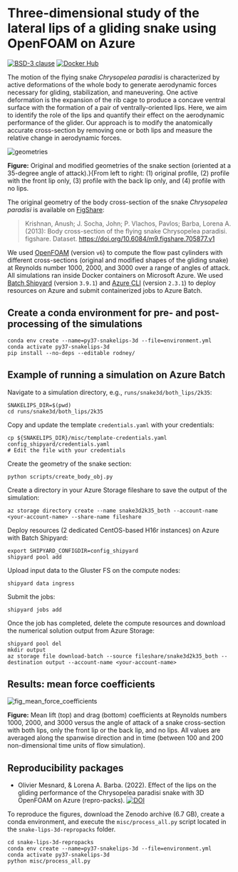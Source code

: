 # Three-dimensional study of the lateral lips of a gliding snake using OpenFOAM on Azure

[![BSD-3 clause](https://img.shields.io/badge/License-BSD%203--Clause-blue.svg)](https://opensource.org/licenses/BSD-3-Clause)
[![Docker Hub](https://img.shields.io/badge/hosted-docker--hub-informational.svg)](https://hub.docker.com/repository/docker/mesnardo/openfoam)

The motion of the flying snake *Chrysopelea paradisi* is characterized by active deformations of the whole body to generate aerodynamic forces necessary for gliding, stabilization, and maneuvering.
One active deformation is the expansion of the rib cage to produce a concave ventral surface with the formation of a pair of ventrally-oriented lips.
Here, we aim to identify the role of the lips and quantify their effect on the aerodynamic performance of the glider.
Our approach is to modify the anatomically accurate cross-section by removing one or both lips and measure the relative change in aerodynamic forces.

![geometries](data/figures/modified_sections_aoa35.png)

**Figure:** Original and modified geometries of the snake section (oriented at a $35$-degree angle of attack).}{From left to right: (1) original profile, (2) profile with the front lip only, (3) profile with the back lip only, and (4) profile with no lips.

The original geometry of the body cross-section of the snake *Chrysopelea paradisi* is available on [FigShare](https://doi.org/10.6084/m9.figshare.705877.v1):

> Krishnan, Anush; J. Socha, John; P. Vlachos, Pavlos; Barba, Lorena A. (2013): Body cross-section of the flying snake Chrysopelea paradisi. figshare. Dataset. https://doi.org/10.6084/m9.figshare.705877.v1

We used [OpenFOAM](https://openfoam.org) (version `v6`) to compute the flow past cylinders with different cross-sections (original and modified shapes of the gliding snake) at Reynolds number $1000$, $2000$, and $3000$ over a range of angles of attack.
All simulations ran inside Docker containers on Microsoft Azure.
We used [Batch Shipyard](https://github.com/Azure/batch-shipyard) (version `3.9.1`) and [Azure CLI](https://github.com/Azure/azure-cli) (version `2.3.1`) to deploy resources on Azure and submit containerized jobs to Azure Batch.

## Create a conda environment for pre- and post-processing of the simulations

```shell
conda env create --name=py37-snakelips-3d --file=environment.yml
conda activate py37-snakelips-3d
pip install --no-deps --editable rodney/
```

## Example of running a simulation on Azure Batch

Navigate to a simulation directory, e.g., `runs/snake3d/both_lips/2k35`:

```shell
SNAKELIPS_DIR=$(pwd)
cd runs/snake3d/both_lips/2k35
```

Copy and update the template `credentials.yaml` with your credentials:

```shell
cp ${SNAKELIPS_DIR}/misc/template-credentials.yaml config_shipyard/credentials.yaml
# Edit the file with your credentials
```

Create the geometry of the snake section:

```shell
python scripts/create_body_obj.py
```

Create a directory in your Azure Storage fileshare to save the output of the simulation:

```shell
az storage directory create --name snake3d2k35_both --account-name <your-account-name> --share-name fileshare
```

Deploy resources (2 dedicated CentOS-based H16r instances) on Azure with Batch Shipyard:

```shell
export SHIPYARD_CONFIGDIR=config_shipyard
shipyard pool add
```

Upload input data to the Gluster FS on the compute nodes:

```shell
shipyard data ingress
```

Submit the jobs:

```shell
shipyard jobs add
```

Once the job has completed, delete the compute resources and download the numerical solution output from Azure Storage:

```shell
shipyard pool del
mkdir output
az storage file download-batch --source fileshare/snake3d2k35_both --destination output --account-name <your-account-name>
```

## Results: mean force coefficients

![fig_mean_force_coefficients](./runs/snake3d/figures/mean_force_coefficients.png)

**Figure:** Mean lift (top) and drag (bottom) coefficients at Reynolds numbers $1000$, $2000$,
and $3000$ versus the angle of attack of a snake cross-section with both lips, only the front
lip or the back lip, and no lips. All values are averaged along the spanwise direction and in
time (between $100$ and $200$ non-dimensional time units of flow simulation).

## Reproducibility packages

* Olivier Mesnard, & Lorena A. Barba. (2022). Effect of the lips on the gliding performance of the Chrysopelea paradisi snake with 3D OpenFOAM on Azure (repro-packs). [![DOI](https://zenodo.org/badge/DOI/10.5281/zenodo.4732946.svg)](https://doi.org/10.5281/zenodo.7394800)

To reproduce the figures, download the Zenodo archive (6.7 GB), create a conda environment, and execute the `misc/process_all.py` script located in the `snake-lips-3d-repropacks` folder.

```shell
cd snake-lips-3d-repropacks
conda env create --name=py37-snakelips-3d --file=environment.yml
conda activate py37-snakelips-3d
python misc/process_all.py
```
